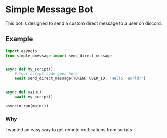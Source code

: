 # Simple Message Bot

This bot is designed to send a custom direct message to a user on discord.

## Example

```python
import asyncio
from simple_dmessage import send_direct_message


async def my_script():
    # Your script code goes here
    await send_direct_message(TOKEN, USER_ID, "Hello, World!")


async def main():
    await my_script()

asyncio.run(main())

```

### Why
I wanted an easy way to get remote notfications from scripts 
